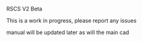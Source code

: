 RSCS V2 Beta

This is a work in progress, please report any issues

manual will be updated later as will the main cad
